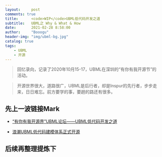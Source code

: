 ```yaml
---
layout:     post
comments: true
title:      <code>WIP</code>UBML低代码开发之道
subtitle:   UBML之 Why & What & How
date:       2021-02-28 8:58:00
author:     "Booogu"
header-img: "img/ubml-bg.jpg"
catalog: true
tags:
    - UBML
    - 开源
---
```


> 回忆录向，记录了2020年10月15-17，UBML在深圳的“有你有我开源节”的活动。

> 开源世界很大，道路很广，UBML是后行者，却是Inspur的先行者，步步走来，日日难忘。前方要学的事，要趟的路还有很多。

## 先上一波链接Mark

* [“有你有我开源界”UBML论坛——UBML低代码开发之道](https://mp.weixin.qq.com/s/4e06xcGLmIq47puOuQiQVQ)

* [浪潮UBML低代码建模体系正式开源](https://mp.weixin.qq.com/s/-U4hG_fXa2E9VIwOjIXAFQ)

## 后续再整理提炼下

